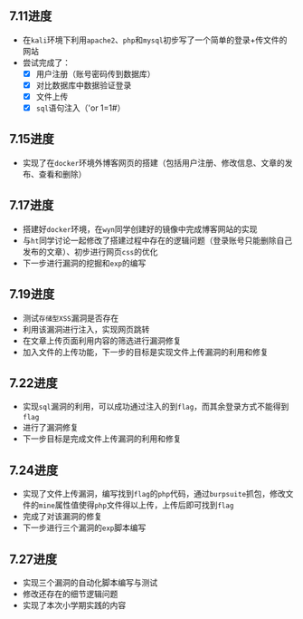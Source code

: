 ## 7.11进度
- 在`kali`环境下利用`apache2`、`php`和`mysql`初步写了一个简单的登录+传文件的网站
- 尝试完成了：
  - [x] 用户注册（账号密码传到数据库）
  - [x] 对比数据库中数据验证登录
  - [x] 文件上传
  - [x] `sql`语句注入（'or 1=1#）
 
## 7.15进度
- 实现了在`docker`环境外博客网页的搭建（包括用户注册、修改信息、文章的发布、查看和删除）

## 7.17进度
- 搭建好`docker`环境，在`wyn`同学创建好的镜像中完成博客网站的实现
- 与`ht`同学讨论一起修改了搭建过程中存在的逻辑问题（登录账号只能删除自己发布的文章）、初步进行网页`css`的优化
- 下一步进行漏洞的挖掘和`exp`的编写

## 7.19进度
- 测试`存储型XSS`漏洞是否存在
- 利用该漏洞进行注入，实现网页跳转
- 在文章上传页面利用内容的筛选进行漏洞修复
- 加入文件的上传功能，下一步的目标是实现文件上传漏洞的利用和修复

## 7.22进度
- 实现`sql`漏洞的利用，可以成功通过注入的到`flag`，而其余登录方式不能得到`flag`
- 进行了漏洞修复
- 下一步目标是完成文件上传漏洞的利用和修复

## 7.24进度
- 实现了文件上传漏洞，编写找到`flag`的`php`代码，通过`burpsuite`抓包，修改文件的`mine`属性值使得`php`文件得以上传，上传后即可找到`flag`
- 完成了对该漏洞的修复
- 下一步进行三个漏洞的`exp`脚本编写

## 7.27进度
- 实现三个漏洞的自动化脚本编写与测试
- 修改还存在的细节逻辑问题
- 实现了本次小学期实践的内容
